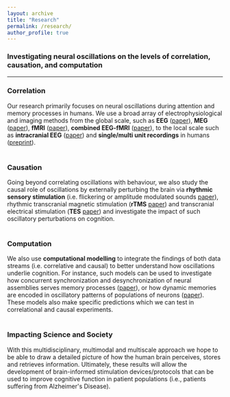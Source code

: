 ```yaml
---
layout: archive
title: "Research"
permalink: /research/
author_profile: true
---
```


### Investigating neural oscillations on the levels of correlation, causation, and computation 
---

### Correlation

Our research primarily focuses on neural oscillations during attention and memory processes in humans. We use a broad array of electrophysiological and imaging methods from the global scale, such as **EEG** ([paper](https://journals.plos.org/plosbiology/article?id=10.1371/journal.pbio.1002528)), **MEG** ([paper](https://www.sciencedirect.com/science/article/pii/S0960982213005150?via%3Dihub)), **fMRI** ([paper](https://onlinelibrary.wiley.com/doi/10.1002/hbm.25557#:~:text=Empathy%20relies%20on%20the%20ability,is%20yet%20to%20be%20shown.)), **combined EEG-fMRI** ([paper](https://elifesciences.org/articles/49562)), to the local scale such as **intracranial EEG** ([paper](https://www.pnas.org/doi/abs/10.1073/pnas.1914180116?url_ver=Z39.88-2003&rfr_id=ori:rid:crossref.org&rfr_dat=cr_pub%20%200pubmed)) and **single/multi unit recordings** in humans ([preprint](https://www.biorxiv.org/content/10.1101/2021.01.28.428480v3)). 
<br>
<br>

### Causation

Going beyond correlating oscillations with behaviour, we also study the causal role of oscillations by externally perturbing the brain via **rhythmic sensory stimulation** (i.e. flickering or amplitude modulated sounds [paper](https://www.sciencedirect.com/science/article/pii/S096098221731117X?via%3Dihub)), rhythmic transcranial magnetic stimulation (**rTMS** [paper](https://www.sciencedirect.com/science/article/pii/S0960982214002668?via%3Dihub)) and transcranial electrical stimulation (**TES** [paper](https://www.nature.com/articles/srep32065)) and investigate the impact of such oscillatory perturbations on cognition. 
<br>
<br>

### Computation

We also use **computational modelling** to integrate the findings of both data streams (i.e. correlative and causal) to better understand how oscillations underlie cognition. For instance, such models can be used to investigate how concurrent synchronization and desynchronization of neural assemblies serves memory processes ([paper](https://www.jneurosci.org/content/38/14/3428)), or how dynamic memories are encoded in oscillatory patterns of populations of neurons ([paper](https://www.sciencedirect.com/science/article/pii/S0028393221001184?via%3Dihub)). These models also make specific predictions which we can test in correlational and causal experiments. 
<br>
<br>

### Impacting Science and Society

With this multidisciplinary, multimodal and multiscale approach we hope to be able to draw a detailed picture of how the human brain perceives, stores and retrieves information. Ultimately, these results will allow the development of brain-informed stimulation devices/protocols that can be used to improve cognitive function in patient populations (i.e., patients suffering from Alzheimer's Disease).
<br>


